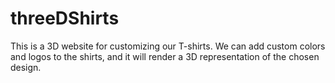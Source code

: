 # threeDShirts

This is a 3D website for customizing our T-shirts. We can add custom colors and logos to the shirts, and it will render a 3D representation of the chosen design.
